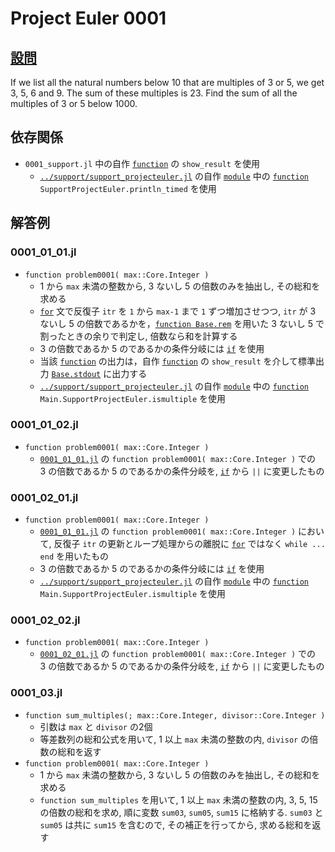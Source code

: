 # Project Euler 0001 #

## [設問](https://projecteuler.net/problem=1) ##
If we list all the natural numbers below 10 that are multiples of 3 or 5, we get 3, 5, 6 and 9. The sum of these multiples is 23.
Find the sum of all the multiples of 3 or 5 below 1000.

## 依存関係 ##
* `0001_support.jl` 中の自作 [`function`][julialang.doc.v1.function] の `show_result` を使用
	* [`../support/support_projecteuler.jl`][support_projecteuler.jl] の自作 [`module`][julialang.doc.v1.module] 中の [`function`][julialang.doc.v1.function] `SupportProjectEuler.println_timed` を使用

## 解答例 ##

### 0001_01_01.jl ###
* `function problem0001( max::Core.Integer )`
	* 1 から `max` 未満の整数から, 3 ないし 5 の倍数のみを抽出し, その総和を求める
	* [`for`][julialang.doc.v1.for] 文で反復子 `itr` を `1` から `max-1` まで `1` ずつ増加させつつ, `itr` が 3 ないし 5 の倍数であるかを，[`function Base.rem`](https://docs.julialang.org/en/v1/base/math/#Base.rem) を用いた 3 ないし 5 で割ったときの余りで判定し, 倍数なら和を計算する
	* 3 の倍数であるか 5 のであるかの条件分岐には [`if`][julialang.doc.v1.if] を使用
	* 当該 [`function`][julialang.doc.v1.function]  の出力は，自作 [`function`][julialang.doc.v1.function]  の `show_result` を介して標準出力 [`Base.stdout`][julialang.doc.v1.Base.stdout] に出力する
	* [`../support/support_projecteuler.jl`][support_projecteuler.jl] の自作 [`module`][julialang.doc.v1.module] 中の [`function`][julialang.doc.v1.function] `Main.SupportProjectEuler.ismultiple` を使用

### 0001_01_02.jl ###
* `function problem0001( max::Core.Integer )`
	* [`0001_01_01.jl`](#0001_01_01jl) の `function problem0001( max::Core.Integer )` での　3 の倍数であるか 5 のであるかの条件分岐を, [`if`][julialang.doc.v1.if] から `||` に変更したもの

### 0001_02_01.jl ###
* `function problem0001( max::Core.Integer )`
	* [`0001_01_01.jl`](#0001_01_01jl) の `function problem0001( max::Core.Integer )` において, 反復子 `itr` の更新とループ処理からの離脱に [`for`][julialang.doc.v1.for] ではなく `while ... end` を用いたもの
	* 3 の倍数であるか 5 のであるかの条件分岐には [`if`][julialang.doc.v1.if] を使用
	* [`../support/support_projecteuler.jl`][support_projecteuler.jl] の自作 [`module`][julialang.doc.v1.module] 中の [`function`][julialang.doc.v1.function] `Main.SupportProjectEuler.ismultiple` を使用

### 0001_02_02.jl ###
* `function problem0001( max::Core.Integer )`
	* [`0001_02_01.jl`](#0001_01_01jl) の `function problem0001( max::Core.Integer )` での　3 の倍数であるか 5 のであるかの条件分岐を, [`if`][julialang.doc.v1.if] から `||` に変更したもの

### 0001_03.jl ###
* `function sum_multiples(; max::Core.Integer, divisor::Core.Integer )`
	* 引数は `max` と `divisor` の2個
	* 等差数列の総和公式を用いて, 1 以上 `max` 未満の整数の内, `divisor` の倍数の総和を返す
* `function problem0001( max::Core.Integer )`
	* 1 から `max` 未満の整数から, 3 ないし 5 の倍数のみを抽出し, その総和を求める
	* `function sum_multiples` を用いて, 1 以上 `max` 未満の整数の内, 3, 5, 15 の倍数の総和を求め, 順に変数 `sum03`, `sum05`, `sum15` に格納する. `sum03` と `sum05` は共に `sum15` を含むので, その補正を行ってから, 求める総和を返す

<!-- links -->
[julialang.doc.v1.for]: https://docs.julialang.org/en/v1/base/base/#for
[julialang.doc.v1.function]: https://docs.julialang.org/en/v1/base/base/#function
[julialang.doc.v1.if]: https://docs.julialang.org/en/v1/base/base/#if
[julialang.doc.v1.module]: https://docs.julialang.org/en/v1/base/base/#module
[julialang.doc.v1.Base.stdout]: https://docs.julialang.org/en/v1/base/io-network/#Base.stdout
[support_projecteuler.jl]: ../support/support_projecteuler.jl